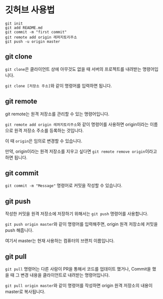 # 깃허브 사용법

``` shell
git init
git add README.md
git commit -m "first commit"
git remote add origin 레퍼지토리주소
git push -u origin master
```

## git clone

`git clone`은 클라이언트 상에 아무것도 없을 때 서버의 프로젝트를 내려받는 명령어입니다.

`git clone [저장소 주소]`와 같이 명령어를 입력하면 됩니다.

## git remote

git remote는 원격 저장소를 관리할 수 있는 명령어입니다.

`git remote add origin 레퍼지토리주소`와 같이 명령어를 사용하면 origin이라는 이름으로 원격 저장소 주소를 등록하는 것입니다.

이 때 `origin`은 임의로 변경할 수 있습니다.

만약, origin이라는 원격 저장소를 지우고 싶다면 `git remote remove origin`이라고 하면 됩니다.

## git commit

`git commit -m "Message"` 명령어로 커밋을 작성할 수 있습니다.

## git push 

작성한 커밋을 원격 저장소에 저장하기 위해서는 `git push` 명령어를 사용합니다.

`git push origin master`와 같이 명령어를 입력해주면, origin 원격 저장소에 커밋을 push 해줍니다.

여기서 master는 현재 사용하는 컴퓨터의 브랜치 이름입니다.


## git pull

`git pull` 명령어는 다른 사람이 PR을 통해서 코드를 업데이트 했거나, Commit을 했을 때 그 변경 내용을 클라이언트로 내려받는 명령어입니다.

`git pull origin master`와 같이 명령어를 작성하면 origin 원격 저장소의 내용이 master로 복사됩니다.


